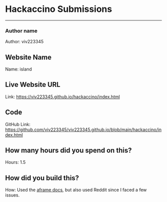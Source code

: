 # Hackaccino Submissions

---

### Author name

Author: viv223345

## Website Name

Name: island

## Live Website URL

Link: https://viv223345.github.io/hackaccino/index.html

## Code

GitHub Link: https://github.com/viv223345/viv223345.github.io/blob/main/hackaccino/index.html

## How many hours did you spend on this?

Hours: 1.5

## How did you build this?

How: Used the [aframe docs](https://aframe.io/docs/1.7.0/introduction/), but also used Reddit since I faced a few issues.
